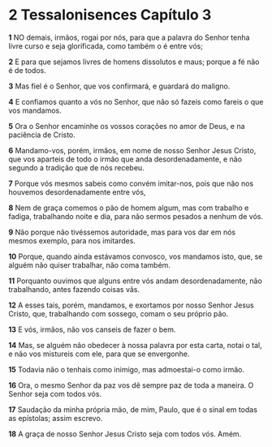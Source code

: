 # 2 Tessalonisences Capítulo 3

**1** 	NO demais, irmãos, rogai por nós, para que a palavra do Senhor tenha livre curso e seja glorificada, como também o é entre vós;

**2** 	E para que sejamos livres de homens dissolutos e maus; porque a fé não é de todos.

**3** 	Mas fiel é o Senhor, que vos confirmará, e guardará do maligno.

**4** 	E confiamos quanto a vós no Senhor, que não só fazeis como fareis o que vos mandamos.

**5** 	Ora o Senhor encaminhe os vossos corações no amor de Deus, e na paciência de Cristo.

**6** 	Mandamo-vos, porém, irmãos, em nome de nosso Senhor Jesus Cristo, que vos aparteis de todo o irmão que anda desordenadamente, e não segundo a tradição que de nós recebeu.

**7** 	Porque vós mesmos sabeis como convém imitar-nos, pois que não nos houvemos desordenadamente entre vós,

**8** 	Nem de graça comemos o pão de homem algum, mas com trabalho e fadiga, trabalhando noite e dia, para não sermos pesados a nenhum de vós.

**9** 	Não porque não tivéssemos autoridade, mas para vos dar em nós mesmos exemplo, para nos imitardes.

**10** 	Porque, quando ainda estávamos convosco, vos mandamos isto, que, se alguém não quiser trabalhar, não coma também.

**11** 	Porquanto ouvimos que alguns entre vós andam desordenadamente, não trabalhando, antes fazendo coisas vãs.

**12** 	A esses tais, porém, mandamos, e exortamos por nosso Senhor Jesus Cristo, que, trabalhando com sossego, comam o seu próprio pão.

**13** 	E vós, irmãos, não vos canseis de fazer o bem.

**14** 	Mas, se alguém não obedecer à nossa palavra por esta carta, notai o tal, e não vos mistureis com ele, para que se envergonhe.

**15** 	Todavia não o tenhais como inimigo, mas admoestai-o como irmão.

**16** 	Ora, o mesmo Senhor da paz vos dê sempre paz de toda a maneira. O Senhor seja com todos vós.

**17** 	Saudação da minha própria mão, de mim, Paulo, que é o sinal em todas as epístolas; assim escrevo.

**18** 	A graça de nosso Senhor Jesus Cristo seja com todos vós. Amém.

